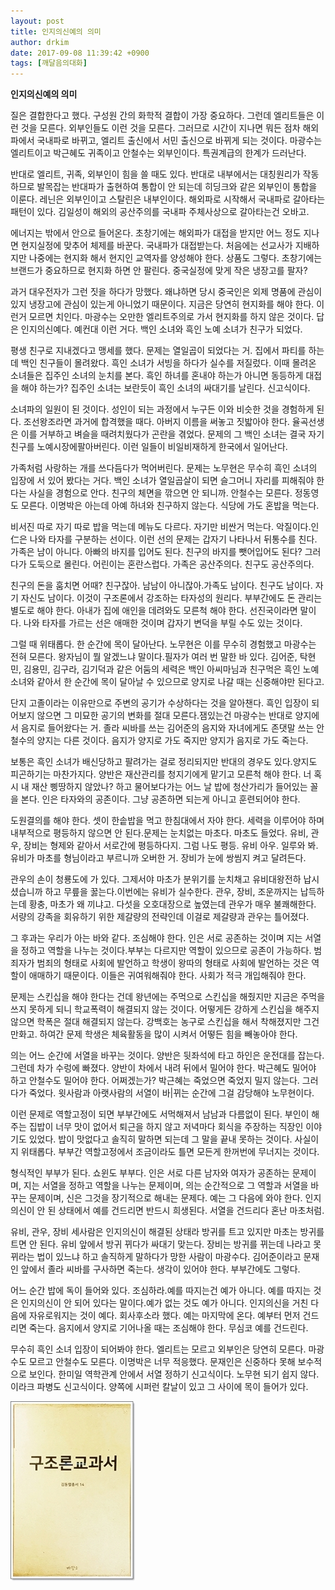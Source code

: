 ```yaml
---
layout: post
title: 인지의신예의 의미
author: drkim
date: 2017-09-08 11:39:42 +0900
tags: [깨달음의대화]
---
```

**인지의신예의 의미**

  


질은 결합한다고 했다. 구성원 간의 화학적 결합이 가장 중요하다. 그런데 엘리트들은 이런 것을 모른다. 외부인들도 이런 것을 모른다. 그러므로 시간이 지나면 뭐든 점차 해외파에서 국내파로 바뀌고, 엘리트 출신에서 서민 출신으로 바뀌게 되는 것이다. 마광수는 엘리트이고 박근혜도 귀족이고 안철수는 외부인이다. 특권계급의 한계가 드러난다.

  


반대로 엘리트, 귀족, 외부인이 힘을 쓸 때도 있다. 반대로 내부에서는 대칭원리가 작동하므로 발목잡는 반대파가 출현하여 통합이 안 되는데 히딩크와 같은 외부인이 통합을 이룬다. 레닌은 외부인이고 스탈린은 내부인이다. 해외파로 시작해서 국내파로 갈아타는 패턴이 있다. 김일성이 해외의 공산주의를 국내파 주체사상으로 갈아타는건 오바고.

  


에너지는 밖에서 안으로 들어온다. 초창기에는 해외파가 대접을 받지만 어느 정도 지나면 현지실정에 맞추어 체제를 바꾼다. 국내파가 대접받는다. 처음에는 선교사가 지배하지만 나중에는 현지화 해서 현지인 교역자를 양성해야 한다. 상품도 그렇다. 초창기에는 브랜드가 중요하므로 현지화 하면 안 팔린다. 중국실정에 맞게 작은 냉장고를 팔자? 

  


과거 대우전자가 그런 짓을 하다가 망했다. 왜냐하면 당시 중국인은 외제 명품에 관심이 있지 냉장고에 관심이 있는게 아니었기 때문이다. 지금은 당연히 현지화를 해야 한다. 이런거 모르면 치인다. 마광수는 오만한 엘리트주의로 가서 현지화를 하지 않은 것이다. 답은 인지의신예다. 예컨대 이런 거다. 백인 소녀와 흑인 노예 소녀가 친구가 되었다.

  


평생 친구로 지내겠다고 맹세를 했다. 문제는 열일곱이 되었다는 거. 집에서 파티를 하는데 백인 친구들이 몰려왔다. 흑인 소녀가 서빙을 하다가 실수를 저질렀다. 이때 몰려온 소녀들은 집주인 소녀의 눈치를 본다. 흑인 하녀를 혼내야 하는가 아니면 동등하게 대접을 해야 하는가? 집주인 소녀는 보란듯이 흑인 소녀의 싸대기를 날린다. 신고식이다.

  


소녀파의 일원이 된 것이다. 성인이 되는 과정에서 누구든 이와 비슷한 것을 경험하게 된다. 조선왕조라면 과거에 합격했을 때다. 아버지 이름을 써놓고 짓밟아야 한다. 율곡선생은 이를 거부하고 벼슬을 때려치웠다가 곤란을 겪었다. 문제의 그 백인 소녀는 결국 자기 친구를 노예시장에팔아버린다. 이런 일들이 비일비재하게 한국에서 일어난다.

  


가족처럼 사랑하는 개를 쓰다듬다가 먹어버린다. 문제는 노무현은 무수히 흑인 소녀의 입장에 서 있어 봤다는 거다. 백인 소녀가 열일곱살이 되면 슬그머니 자리를 피해줘야 한다는 사실을 경험으로 안다. 친구의 체면을 깎으면 안 되니까. 안철수는 모른다. 정동영도 모른다. 이명박은 아는데 아예 하녀와 친구하지 않는다. 식당에 가도 혼밥을 먹는다.

  


비서진 따로 자기 따로 밥을 먹는데 메뉴도 다르다. 자기만 비싼거 먹는다. 악질이다.인仁은 나와 타자를 구분하는 선이다. 이런 선의 문제는 갑자기 나타나서 뒤통수를 친다. 가족은 남이 아니다. 아빠의 바지를 입어도 된다. 친구의 바지를 뺏어입어도 된다? 그러다가 도둑으로 몰린다. 어린이는 혼란스럽다. 가족은 공산주의다. 친구도 공산주의다.

  


친구의 돈을 훔치면 어때? 친구잖아. 남남이 아니잖아.가족도 남이다. 친구도 남이다. 자기 자신도 남이다. 이것이 구조론에서 강조하는 타자성의 원리다. 부부간에도 돈 관리는 별도로 해야 한다. 아내가 집에 애인을 데려와도 모른척 해야 한다. 선진국이라면 말이다. 나와 타자를 가르는 선은 애매한 것이며 갑자기 변덕을 부릴 수도 있는 것이다.

  


그럴 때 위태롭다. 한 순간에 목이 달아난다. 노무현은 이를 무수히 경험했고 마광수는 전혀 모른다. 왕자님이 뭘 알겠느냐 말이다.필자가 여러 번 말한 바 있다. 김어준, 탁현민, 김용민, 김구라, 김기덕과 같은 어둠의 세력은 백인 아씨마님과 친구먹은 흑인 노예소녀와 같아서 한 순간에 목이 달아날 수 있으므로 양지로 나갈 때는 신중해야만 된다고.

  


단지 고졸이라는 이유만으로 주변의 공기가 수상하다는 것을 알아챈다. 흑인 입장이 되어보지 않으면 그 미묘한 공기의 변화를 절대 모른다.잼있는건 마광수는 반대로 양지에서 음지로 들어왔다는 거. 졸라 씨바를 쓰는 김어준의 음지와 자녀에게도 존댓말 쓰는 안철수의 양지는 다른 것이다. 음지가 양지로 가도 죽지만 양지가 음지로 가도 죽는다.

  


보통은 흑인 소녀가 배신당하고 팔려가는 걸로 정리되지만 반대의 경우도 있다.양지도 피곤하기는 마찬가지다. 양반은 재산관리를 청지기에게 맡기고 모른척 해야 한다. 너 혹시 내 재산 삥땅하지 않았나? 하고 물어보다가는 어느 날 밥에 청산가리가 들어있는 꼴을 본다. 인은 타자와의 공존이다. 그냥 공존하면 되는게 아니고 훈련되어야 한다.

  


도원결의를 해야 한다. 셋이 한솥밥을 먹고 한침대에서 자야 한다. 세력을 이루어야 하며 내부적으로 평등하지 않으면 안 된다.문제는 눈치없는 마초다. 마초도 들었다. 유비, 관우, 장비는 형제와 같아서 서로간에 평등하다지. 그럼 나도 평등. 유비 아우. 일루와 봐. 유비가 마초를 형님이라고 부르니까 오버한 거. 장비가 눈에 쌍씸지 켜고 달려든다.

  


관우의 손이 청룡도에 가 있다. 그제서야 마초가 분위기를 눈치채고 유비대왕전하 납시셨습니까 하고 무릎을 꿇는다.이번에는 유비가 실수한다. 관우, 장비, 조운까지는 납득하는데 황충, 마초가 왜 끼냐고. 다섯을 오호대장으로 높였는데 관우가 매우 불쾌해한다. 서량의 강족을 회유하기 위한 제갈량의 전략인데 이걸로 제갈량과 관우는 틀어졌다.

  


그 후과는 우리가 아는 바와 같다. 조심해야 한다. 인은 서로 공존하는 것이며 지는 서열을 정하고 역할을 나누는 것이다.부부는 다르지만 역할이 있으므로 공존이 가능하다. 범죄자가 범죄의 형태로 사회에 발언하고 학생이 왕따의 형태로 사회에 발언하는 것은 역할이 애매하기 때문이다. 이들은 귀여워해줘야 한다. 사회가 적극 개입해줘야 한다.

  


문제는 스킨십을 해야 한다는 건데 왕년에는 주먹으로 스킨십을 해줬지만 지금은 주먹을 쓰지 못하게 되니 학교폭력이 해결되지 않는 것이다. 어떻게든 강하게 스킨십을 해주지 않으면 학폭은 절대 해결되지 않는다. 강백호는 농구로 스킨십을 해서 착해졌지만 그건 만화고. 하여간 문제 학생은 체육활동을 많이 시켜서 어떻든 힘을 빼놓아야 한다.

  


의는 어느 순간에 서열을 바꾸는 것이다. 양반은 뒷좌석에 타고 하인은 운전대를 잡는다. 그런데 차가 수렁에 빠졌다. 양반이 차에서 내려 뒤에서 밀어야 한다. 박근혜도 밀어야 하고 안철수도 밀어야 한다. 어쩌겠는가? 박근혜는 죽었으면 죽었지 밀지 않는다. 그러다가 죽었다. 윗사람과 아랫사람의 서열이 바|뀌는 순간에 그걸 감당해야 노무현이다.

  


이런 문제로 역할고정이 되면 부부간에도 서먹해져서 남남과 다름없이 된다. 부인이 해주는 집밥이 너무 맛이 없어서 퇴근을 하지 않고 저녁마다 회식을 주장하는 직장인 이야기도 있었다. 밥이 맛없다고 솔직히 말하면 되는데 그 말을 끝내 못하는 것이다. 사실이지 위태롭다. 부부간 역할고정에서 조금이라도 틀면 모든게 한꺼번에 무너지는 것이다.

  


형식적인 부부가 된다. 쇼윈도 부부다. 인은 서로 다른 남자와 여자가 공존하는 문제이며, 지는 서열을 정하고 역할을 나누는 문제이며, 의는 순간적으로 그 역할과 서열을 바꾸는 문제이며, 신은 그것을 장기적으로 해내는 문제다. 예는 그 다음에 와야 한다. 인지의신이 안 된 상태에서 예를 건드리면 반드시 희생된다. 서열을 건드리다 혼난 마초처럼.

  


유비, 관우, 장비 세사람은 인지의신이 해결된 상태라 방귀를 트고 있지만 마초는 방귀를 트면 안 된다. 유비 앞에서 방귀 뀌다가 싸대기 맞는다. 장비는 방귀를 뀌는데 나라고 못 뀌라는 법이 있느냐 하고 솔직하게 말하다가 망한 사람이 마광수다. 김어준이라고 문재인 앞에서 졸라 씨바를 구사하면 죽는다. 생각이 있어야 한다. 부부간에도 그렇다.

  


어느 순간 밥에 독이 들어와 있다. 조심하라.예를 따지는건 예가 아니다. 예를 따지는 것은 인지의신이 안 되어 있다는 말이다.예가 없는 것도 예가 아니다. 인지의신을 거친 다음에 자유로워지는 것이 예다. 회사후소라 했다. 예는 마지막에 온다. 예부터 먼저 건드리면 죽는다. 음지에서 양지로 기어나올 때는 조심해야 한다. 무심코 예를 건드린다.

  


무수히 흑인 소녀 입장이 되어봐야 한다. 엘리트는 모르고 외부인은 당연히 모른다. 마광수도 모르고 안철수도 모른다. 이명박은 너무 적응했다. 문재인은 신중하다 못해 보수적으로 보인다. 한미일 역학관계 안에서 서열 정하기 신고식이다. 노무현 되기 쉽지 않다. 이라크 파병도 신고식이다. 양쪽에 시퍼런 칼날이 있고 그 사이에 목이 들어가 있다.

  



![](/files/attach/images/198/624/883/0.jpg)